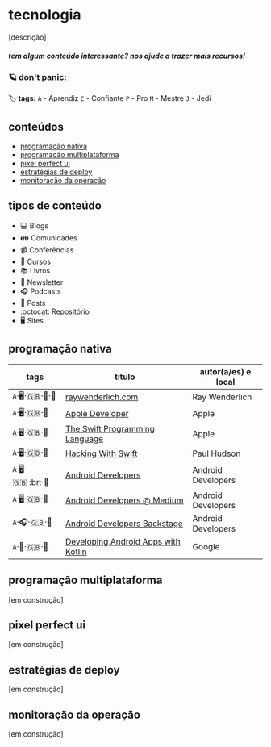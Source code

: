 # tecnologia

[descrição]


##### _tem algum conteúdo interessante? nos ajude a trazer mais recursos!_


### :ringed_planet: don't panic:

:label: **tags:**
`A` - Aprendiz
`C` - Confiante
`P` - Pro
`M` - Mestre
`J` - Jedi

## conteúdos
  - [programação nativa](https://github.com/enjoei/career/tree/master/apps/tecnologia#programação-nativa)
  - [programação multiplataforma](https://github.com/enjoei/career/tree/master/apps/tecnologia#programação-multiplataforma)
  - [pixel perfect ui](https://github.com/enjoei/career/tree/master/apps/tecnologia#pixel-perfect-ui)
  - [estratégias de deploy](https://github.com/enjoei/career/tree/master/apps/tecnologia#estratégias-de-deploy)
  - [monitoração da operação](https://github.com/enjoei/career/tree/master/apps/tecnologia#monitoração-da-operação)

## tipos de conteúdo
- :computer: Blogs
- :family: Comunidades
- :video_camera: Conferências
- :open_book: Cursos
- :books: Livros
- :newspaper: Newsletter
- :headphones: Podcasts
- :bookmark_tabs: Posts
- :octocat: Repositório
- :desktop_computer: Sites

## programação nativa
| tags 	| título    	| autor(a/es) e local |
|-----------	|-----------	|-----------	|
| `A`‧:desktop_computer:‧:uk:‧:robot:‧:apple: | [raywenderlich.com](https://www.raywenderlich.com) | Ray Wenderlich |
| `A`‧:desktop_computer:‧:uk:‧:apple: | [Apple Developer](https://developer.apple.com/) | Apple |
| `A`‧:desktop_computer:‧:uk:‧:apple: | [The Swift Programming Language](https://docs.swift.org/swift-book/) | Apple |
| `A`‧:desktop_computer:‧:uk:‧:apple: | [Hacking With Swift](https://www.hackingwithswift.com/) | Paul Hudson |
| `A`‧:desktop_computer:‧:uk:‧:br:‧:robot: | [Android Developers](https://developer.android.com/) | Android Developers |
| `A`‧:desktop_computer:‧:uk:‧:robot: | [Android Developers @ Medium](https://medium.com/androiddevelopers) | Android Developers |
| `A`‧:headphones:‧:uk:‧:robot: | [Android Developers Backstage](https://adbackstage.libsyn.com) | Android Developers |
| `A`‧:open_book:‧:uk:‧:robot: | [Developing Android Apps with Kotlin](https://www.udacity.com/course/developing-android-apps-with-kotlin--ud9012) | Google |

## programação multiplataforma
[em construção]

## pixel perfect ui
[em construção]

## estratégias de deploy
[em construção]

## monitoração da operação
[em construção]